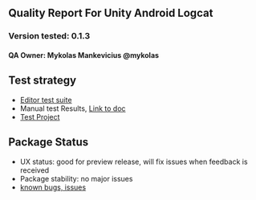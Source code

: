 ## Quality Report For Unity Android Logcat

### Version tested: 0.1.3

#### QA Owner: Mykolas Mankevicius @mykolas

## Test strategy
* [Editor test suite](https://gitlab.cds.internal.unity3d.com/upm-packages/mobile/mobile-android-logcat/pipelines)
* Manual test Results, [Link to doc](https://docs.google.com/document/d/13_U3Xe214KWFOzJLOVN9bm3-FVVUocysuNH1xIRlRbQ/edit#)
* [Test Project](https://gitlab.cds.internal.unity3d.com/upm-packages/mobile/mobile-android-logcat/tree/master/TestProjects/SampleProject1)

## Package Status
* UX status: good for preview release, will fix issues when feedback is received
* Package stability: no major issues
* [known bugs, issues](https://gitlab.cds.internal.unity3d.com/upm-packages/mobile/mobile-android-logcat/issues)
